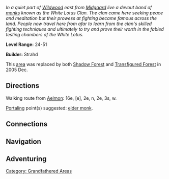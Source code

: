 *In a quiet part of [Wildwood](:Category:_Wildwood.md "wikilink") east
from [Midgaard](:Category:_Midgaard.md "wikilink") live a devout band of
[monks](:Category:_Monks.md "wikilink") known as the White Lotus Clan.
The clan came here seeking peace and meditation but their prowess at
fighting became famous across the land. People now travel here from afar
to learn from the clan's skilled fighting techniques and ultimately to
try and prove their worth in the fabled testing chambers of the White
Lotus.*

**Level Range:** 24-51

**Builder:** Strahd

This [area](:Category:_Areas.md "wikilink") was replaced by both [Shadow
Forest](:Category:_Shadow_Forest.md "wikilink") and [Transfigured
Forest](:Category:_Transfigured_Forest.md "wikilink") in 2005 Dec.

## Directions

Walking route from [Aelmon](Aelmon.md "wikilink"): 16e, \[e\], 2e, n,
2e, 3s, w.

[Portaling](Portal.md "wikilink") point(s) suggested: [elder
monk](Elder_Monk.md "wikilink").

## Connections

## Navigation

## Adventuring

[Category: Grandfathered
Areas](Category:_Grandfathered_Areas "wikilink")
